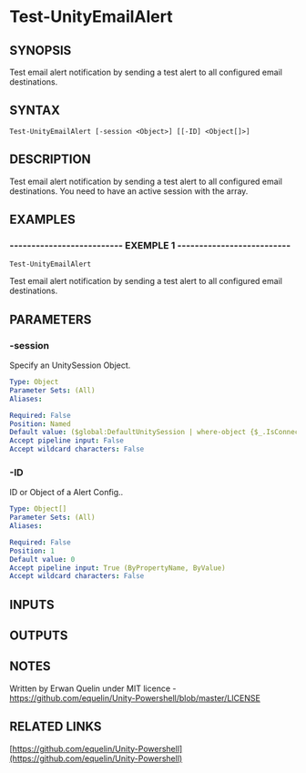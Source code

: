 # Test-UnityEmailAlert

## SYNOPSIS
Test email alert notification by sending a test alert to all configured email destinations.

## SYNTAX

```
Test-UnityEmailAlert [-session <Object>] [[-ID] <Object[]>]
```

## DESCRIPTION
Test email alert notification by sending a test alert to all configured email destinations. 
You need to have an active session with the array.

## EXAMPLES

### -------------------------- EXEMPLE 1 --------------------------
```
Test-UnityEmailAlert
```

Test email alert notification by sending a test alert to all configured email destinations.

## PARAMETERS

### -session
Specify an UnitySession Object.

```yaml
Type: Object
Parameter Sets: (All)
Aliases: 

Required: False
Position: Named
Default value: ($global:DefaultUnitySession | where-object {$_.IsConnected -eq $true})
Accept pipeline input: False
Accept wildcard characters: False
```

### -ID
ID or Object of a Alert Config..

```yaml
Type: Object[]
Parameter Sets: (All)
Aliases: 

Required: False
Position: 1
Default value: 0
Accept pipeline input: True (ByPropertyName, ByValue)
Accept wildcard characters: False
```

## INPUTS

## OUTPUTS

## NOTES
Written by Erwan Quelin under MIT licence - https://github.com/equelin/Unity-Powershell/blob/master/LICENSE

## RELATED LINKS

[https://github.com/equelin/Unity-Powershell](https://github.com/equelin/Unity-Powershell)

